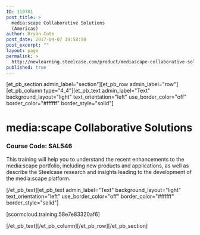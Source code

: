 ```yaml
---
ID: 119781
post_title: >
  media:scape Collaborative Solutions
  (Americas)
author: Bryan Cote
post_date: 2017-04-07 19:58:50
post_excerpt: ""
layout: page
permalink: >
  http://newlearning.steelcase.com/product/mediascape-collaborative-solutions-2/
published: true
---
```

[et_pb_section admin_label="section"][et_pb_row admin_label="row"][et_pb_column type="4_4"][et_pb_text admin_label="Text" background_layout="light" text_orientation="left" use_border_color="off" border_color="#ffffff" border_style="solid"]

<!--<a style="color: #666666;" href="http://newlearning.steelcase.com/product/b-free/">&lt; Back To Grid</a>-->
<h1>media:scape Collaborative Solutions</h1>
<h3>Course Code: SAL546</h3>
This training will help you to understand the recent enhancements to the media:scape portfolio, including new products and applications, as well as describe the Steelcase research and insights leading to the development of the media:scape platform.

[/et_pb_text][et_pb_text admin_label="Text" background_layout="light" text_orientation="left" use_border_color="off" border_color="#ffffff" border_style="solid"]

[scormcloud.training:58e7e83320af6]

[/et_pb_text][/et_pb_column][/et_pb_row][/et_pb_section]
